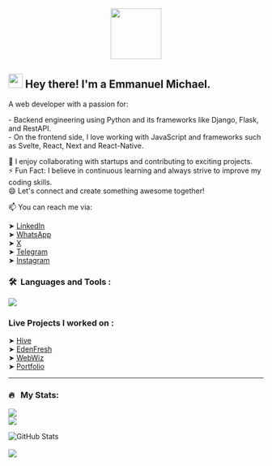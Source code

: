 <div id="header" align="center">
  <img src="https://media.giphy.com/media/M9gbBd9nbDrOTu1Mqx/giphy.gif" width="100"/>
</div>

<h2> <img src="https://media.giphy.com/media/hvRJCLFzcasrR4ia7z/giphy.gif" width="28"> Hey there! I'm a Emmanuel Michael.</h2>
<p>A web developer with a passion for:</p>
- Backend engineering using Python and its frameworks like Django, Flask, and RestAPI.<br/>
- On the frontend side, I love working with JavaScript and frameworks such as Svelte, React, Next and React-Native. <br/>
<p></p>
👯 I enjoy collaborating with startups and contributing to exciting projects. <br/>
⚡ Fun Fact: I believe in continuous learning and always strive to improve my coding skills.  <br/>
😄 Let's connect and create something awesome together!  <br/>
<p></p>
📫 You can reach me via:

➤ [LinkedIn](https://www.linkedin.com/in/emmanuel-michael-728678217) <br/>
➤ [WhatsApp](https://wa.me/2349039108667) <br/>
➤ [X](https://twitter.com/chochodev) <br/>
➤ [Telegram](https://t.me/chochodeveloper) <br/>
➤ [Instagram](https://www.instagram.com/chochodev) <br/>


### 🛠 &nbsp;Languages and Tools :

<p>
  <a href="https://skillicons.dev">
    <img src="https://skillicons.dev/icons?i=react,redux,ts,python,mysql,css,tailwind,nextjs,git,github,html,js,postman,django,flask,figma,svelte,vite,vscode,materialui" />
  </a>
</p>

### Live Projects I worked on :

➤ [Hive](https://oeventplanner.netlify.app) <br/>
➤ [EdenFresh](https://karpos.onrender.com/) <br/>
➤ [WebWiz](https://webwiz.netlify.app) <br/>
➤ [Portfolio](https://chochodev.netlify.app) <br/>

---

### 🔥 &nbsp; My Stats:
[![](https://visitcount.itsvg.in/api?id=chochodev&icon=0&color=0)](https://visitcount.itsvg.in)
<br/>
![](https://github-readme-streak-stats.herokuapp.com/?user=chochodev&theme=github-dark)
<br/>
<!--<p align="left">
  <img src="https://komarev.com/ghpvc/?username=chochodev&label=Profile%20views&color=0e75b6&style=flat" alt="" /> 
</p>-->
<!--<img style="display: block; margin: auto; align:center;" alt="photo" src="https://github-readme-streak-stats.herokuapp.com/?user=chochodev&theme=github-dark" />
-->

![GitHub Stats](https://github-readme-stats-git-masterrstaa-rickstaa.vercel.app/api?username=chochodev&theme=github_dark&border_color=39D353&title_color=ffffff&icon_color=39D353)
<br/>
<br/>
<img  src="https://github-readme-stats.vercel.app/api/top-langs/?username=chochodev&layout=compact&langs_count=8&hide=html&theme=github_dark&border_color=39D353&title_color=fff" />
